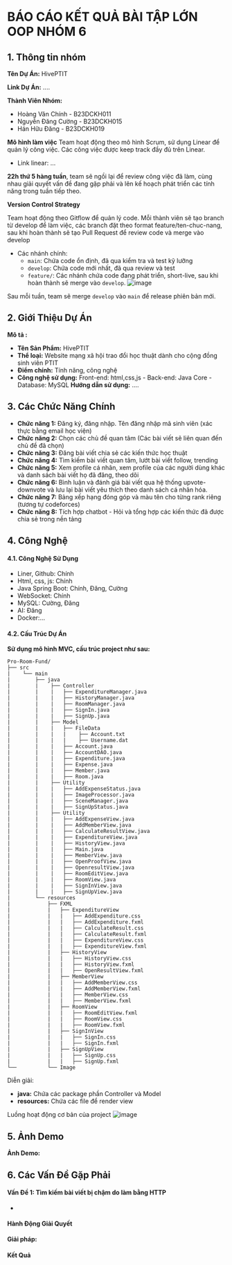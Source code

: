 # BÁO CÁO KẾT QUẢ BÀI TẬP LỚN OOP NHÓM 6
## 1. Thông tin nhóm
**Tên Dự Án:** HivePTIT

**Link Dự Án:** ....

**Thành Viên Nhóm:**
- Hoàng Văn Chính - B23DCKH011
- Nguyễn Đăng Cường - B23DCKH015
- Hán Hữu Đăng - B23DCKH019

**Mô hình làm việc**
Team hoạt động theo mô hình Scrum, sử dụng Linear để quản lý công việc. Các công việc được keep track đầy đủ trên Linear.

- Link linear: ...

**22h thứ 5 hàng tuần**, team sẽ ngồi lại để review công việc đã làm, cùng nhau giải quyết vấn đề đang gặp phải và lên kế hoạch phát triển các tính năng trong tuần tiếp theo.

**Version Control Strategy**

Team hoạt động theo Gitflow để quản lý code. Mỗi thành viên sẽ tạo branch từ develop để làm việc, các branch đặt theo format feature/ten-chuc-nang, sau khi hoàn thành sẽ tạo Pull Request để review code và merge vào develop

- Các nhánh chính:
  + `main`: Chứa code ổn định, đã qua kiểm tra và test kỹ lưỡng
  + `develop`: Chứa code mới nhất, đã qua review và test
  + `feature/`: Các nhánh chứa code đang phát triển, short-live, sau khi hoàn thành sẽ merge vào `develop`.
  ![image]()

Sau mỗi tuần, team sẽ merge `develop` vào `main` để release phiên bản mới.

## 2. Giới Thiệu Dự Án
**Mô tả :** 
 - **Tên Sản Phẩm:** HivePTIT
- **Thể loại:** Website mạng xã hội trao đổi học thuật dành cho cộng đồng sinh viên PTIT
- **Điểm chính:** Tính năng, công nghệ
- **Công nghệ sử dụng:** Front-end: html,css,js - Back-end: Java Core - Database: MySQL
**Hướng dẫn sử dụng:** ....
## 3. Các Chức Năng Chính

- **Chức năng 1:** Đăng ký, đăng nhập. Tên đăng nhập mã sinh viên (xác thực bằng email học viện)
- **Chức năng 2:** Chọn các chủ đề quan tâm (Các bài viết sẽ liên quan đến chủ đề đã chọn)
- **Chức năng 3:** Đăng bài viết chia sẻ các kiến thức học thuật
- **Chức năng 4:** Tìm kiếm bài viết quan tâm, lướt bài viết follow, trending
- **Chức năng 5:** Xem profile cá nhân, xem profile của các người dùng khác và danh sách bài viết họ đã đăng, theo dõi
- **Chức năng 6:** Bình luận và đánh giá bài viết qua hệ thống upvote-downvote và lưu lại bài viết yêu thích theo danh sách cá nhân hóa.
- **Chức năng 7:** Bảng xếp hạng đóng góp và màu tên cho từng rank riêng (tương tự codeforces)
- **Chức năng 8:** Tích hợp chatbot - Hỏi và tổng hợp các kiến thức đã được chia sẻ trong nền tảng
## 4. Công Nghệ
#### 4.1. Công Nghệ Sử Dụng
- Liner, Github: Chính
- Html, css, js: Chính
- Java Spring Boot: Chính, Đăng, Cường
- WebSocket: Chính
- MySQL: Cường, Đăng
- AI: Đăng
- Docker:...
#### 4.2. Cấu Trúc Dự Án
**Sử dụng mô hình MVC, cấu trúc project như sau:** 
```
Pro-Room-Fund/
├── src
|    └── main
|        ├── java
|        |    ├── Controller
|        |    |   ├── ExpenditureManager.java
|        |    |   ├── HistoryManager.java
|        |    |   ├── RoomManager.java
|        |    |   ├── SignIn.java
|        |    |   ├── SignUp.java
|        |    ├── Model
|        |    |   ├── FileData
|        |    |   |    ├── Account.txt
|        |    |   |    ├── Username.dat
|        |    |   ├── Account.java
|        |    |   ├── AccountDAO.java
|        |    |   ├── Expenditure.java
|        |    |   ├── Expense.java
|        |    |   ├── Member.java
|        |    |   ├── Room.java
|        |    ├── Utility
|        |    |   ├── AddExpenseStatus.java
|        |    |   ├── ImageProcessor.java
|        |    |   ├── SceneManager.java
|        |    |   ├── SignUpStatus.java
|        |    ├── Utility
|        |    |   ├── AddExpenseView.java
|        |    |   ├── AddMemberView.java
|        |    |   ├── CalculateResultView.java
|        |    |   ├── ExpenditureView.java
|        |    |   ├── HistoryView.java
|        |    |   ├── Main.java
|        |    |   ├── MemberView.java
|        |    |   ├── OpenProofView.java
|        |    |   ├── OpenresultView.java
|        |    |   ├── RoomEditView.java
|        |    |   ├── RoomView.java
|        |    |   ├── SignInView.java
|        |    |   ├── SignUpView.java
|        └── resources
|            ├── FXML
|            |   ├── ExpenditureView
|            |   |   ├── AddExpenditure.css
|            |   |   ├── AddExpenditure.fxml
|            |   |   ├── CalculateResult.css
|            |   |   ├── CalculateResult.fxml
|            |   |   ├── ExpenditureView.css
|            |   |   ├── ExpenditureView.fxml
|            |   ├── HistoryView
|            |   |   ├── HistoryView.css
|            |   |   ├── HistoryView.fxml
|            |   |   ├── OpenResultView.fxml
|            |   ├── MemberView
|            |   |   ├── AddMemberView.css
|            |   |   ├── AddMemberView.fxml
|            |   |   ├── MemberView.css
|            |   |   ├── MemberView.fxml
|            |   ├── RoomView
|            |   |   ├── RoomEditView.fxml
|            |   |   ├── RoomView.css
|            |   |   ├── RoomView.fxml
|            |   ├── SignInView
|            |   |   ├── SignIn.css
|            |   |   ├── SignIn.fxml
|            |   ├── SignUpView
|            |   |   ├── SignUp.css
|            |   |   ├── SignUp.fxml
└──          └── Image
```

Diễn giải:

- **java:** Chứa các package phần Controller và Model
- **resources:** Chứa các file để render view

Luồng hoạt động cơ bản của project
![image]()


## 5. Ảnh Demo

**Ảnh Demo:**



## 6. Các Vấn Đề Gặp Phải

#### Vấn Đề 1: Tìm kiếm bài viết bị chậm do làm bằng HTTP
- 

#### Hành Động Giải Quyết 
**Giải pháp:** 

#### Kết Quả
